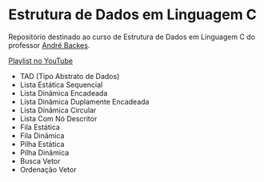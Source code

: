 # Estrutura de Dados em Linguagem C

Repositório destinado ao curso de Estrutura de Dados em Linguagem C do professor [André Backes](https://github.com/arbackes).

[Playlist no YouTube](https://www.youtube.com/playlist?list=PL8iN9FQ7_jt6H5m4Gm0H89sybzR9yaaka)

- TAD (Tipo Abstrato de Dados)
- Lista Estática Sequencial
- Lista Dinâmica Encadeada
- Lista Dinâmica Duplamente Encadeada
- Lista Dinâmica Circular
- Lista Com Nó Descritor
- Fila Estática
- Fila Dinâmica
- Pilha Estática
- Pilha Dinâmica
- Busca Vetor
- Ordenação Vetor
